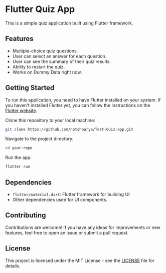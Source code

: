 


# Flutter Quiz App

This is a simple quiz application built using Flutter framework.

## Features

- Multiple-choice quiz questions.
- User can select an answer for each question.
- User can see the summary of their quiz results.
- Ability to restart the quiz.
- Works on Dummy Data right now.

## Getting Started

To run this application, you need to have Flutter installed on your system. If you haven't installed Flutter yet, you can follow the instructions on the [Flutter website](https://flutter.dev/docs/get-started/install).

Clone this repository to your local machine:

```bash
git clone https://github.com/notshourya/Test-Quiz-app.git
```

Navigate to the project directory:

```bash
cd your-repo
```

Run the app:

```bash
flutter run
```

## Dependencies

- `flutter/material.dart`: Flutter framework for building UI
- Other dependencies used for UI components.

## Contributing

Contributions are welcome! If you have any ideas for improvements or new features, feel free to open an issue or submit a pull request.

## License

This project is licensed under the MIT License - see the [LICENSE](LICENSE) file for details.
